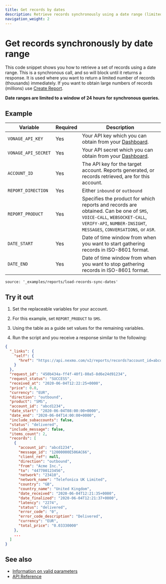 ```yaml
---
title: Get records by dates
description: Retrieve records synchronously using a date range (limited to a maximum period of 24 hours). 
navigation_weight: 2
---
```


# Get records synchronously by date range

This code snippet shows you how to retrieve a set of records using a date range. This is a synchronous call, and so will block until it returns a response. It is used where you want to return a limited number of records (thousands) immediately. If you want to obtain large numbers of records (millions) use [Create Report](/reports/code-snippets/create-async-report).

**Date ranges are limited to a window of 24 hours for synchronous queries.**

## Example

Variable | Required | Description
----|----|----
`VONAGE_API_KEY` | Yes | Your API key which you can obtain from your [Dashboard](https://dashboard.nexmo.com/sign-in).
`VONAGE_API_SECRET` | Yes | Your API secret which you can obtain from your [Dashboard](https://dashboard.nexmo.com/sign-in).
`ACCOUNT_ID` | Yes | The API key for the target account. Reports generated, or records retrieved, are for this account.
`REPORT_DIRECTION` | Yes | Either `inbound` or `outbound`
`REPORT_PRODUCT` | Yes | Specifies the product for which reports and records are obtained. Can be one of `SMS`, `VOICE-CALL`, `WEBSOCKET-CALL`, `VERIFY-API`, `NUMBER-INSIGHT`, `MESSAGES`, `CONVERSATIONS`, or `ASR`.
`DATE_START` | Yes | Date of time window from when you want to start gathering records in ISO-8601 format.
`DATE_END` | Yes | Date of time window from when you want to stop gathering records in ISO-8601 format.

```code_snippets
source: '_examples/reports/load-records-sync-dates'
```

## Try it out

1. Set the replaceable variables for your account.  

2. For this example, set `REPORT_PRODUCT` to `SMS`.

3. Using the table as a guide set values for the remaining variables.

4. Run the script and you receive a response similar to the following:

```json
{
  "_links": {
    "self": {
      "href": "https://api.nexmo.com/v2/reports/records?account_id=abcd1234&product=SMS&direction=outbound&date_start=2020-06-04T08%3A00%3A00Z&date_end=2020-06-04T14%3A00%3A00Z&status=delivered"
    }
  },
  "request_id": "450b434a-ff4f-40f1-80a5-8d6e24d91234",
  "request_status": "SUCCESS",
  "received_at": "2020-06-04T12:22:25+0000",
  "price": 0.0,
  "currency": "EUR",
  "direction": "outbound",
  "product": "SMS",
  "account_id": "abcd1234",
  "date_start": "2020-06-04T08:00:00+0000",
  "date_end": "2020-06-04T14:00:00+0000",
  "include_subaccounts": false,
  "status": "delivered",
  "include_message": false,
  "items_count": 2,
  "records": [
    {
      "account_id": "abcd1234",
      "message_id": "12000000E506AC66",
      "client_ref": null,
      "direction": "outbound",
      "from": "Acme Inc.",
      "to": "447700123456",
      "network": "23410",
      "network_name": "Telefonica UK Limited",
      "country": "GB",
      "country_name": "United Kingdom",
      "date_received": "2020-06-04T12:21:35+0000",
      "date_finalized": "2020-06-04T12:21:37+0000",
      "latency": "2274",
      "status": "delivered",
      "error_code": "0",
      "error_code_description": "Delivered",
      "currency": "EUR",
      "total_price": "0.03330000"
    },
    ...
  ]
}
```

## See also

* [Information on valid parameters](/reports/code-snippets/before-you-begin#parameters)
* [API Reference](/api/reports)
